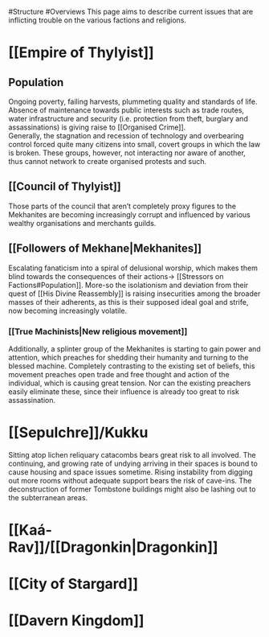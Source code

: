 #Structure #Overviews 
This page aims to describe current issues that are inflicting trouble on the various factions and religions. 
# [[Empire of Thylyist]]
## Population
Ongoing poverty, failing harvests, plummeting quality and standards of life. Absence of maintenance towards public interests such as trade routes, water infrastructure and security (i.e. protection from theft, burglary and assassinations) is giving raise to [[Organised Crime]].   
Generally, the stagnation and recession of technology and overbearing control forced quite many citizens into small, covert groups in which the law is broken. These groups, however, not interacting nor aware of another, thus cannot network to create organised protests and such. 
## [[Council of Thylyist]]
Those parts of the council that aren’t completely proxy figures to the Mekhanites are becoming increasingly corrupt and influenced by various wealthy organisations and merchants guilds.
## [[Followers of Mekhane|Mekhanites]]
Escalating fanaticism into a spiral of delusional worship, which makes them blind towards the consequences of their actions-> [[Stressors on Factions#Population]]. 
More-so the isolationism and deviation from their quest of [[His Divine Reassembly]] is raising insecurities among the broader masses of their adherents, as this is their supposed ideal goal and strife, now becoming increasingly volatile. 
### [[True Machinists|New religious movement]]
Additionally, a splinter group of the Mekhanites is starting to gain power and attention, which preaches for shedding their humanity and turning to the blessed machine.
Completely contrasting to the existing set of beliefs, this movement preaches open trade and free thought and action of the individual, which is causing great tension. Nor can the existing preachers easily eliminate these, since their influence is already too great to risk assassination. 

# [[Sepulchre]]/Kukku
Sitting atop lichen reliquary catacombs bears great risk to all involved. 
The continuing, and growing rate of undying arriving in their spaces is bound to cause housing and space issues sometime.
Rising instability from digging out more rooms without adequate support bears the risk of cave-ins. 
The deconstruction of former Tombstone buildings might also be lashing out to the subterranean areas. 

# [[Kaá-Rav]]/[[Dragonkin|Dragonkin]]
# [[City of Stargard]]
# [[Davern Kingdom]]